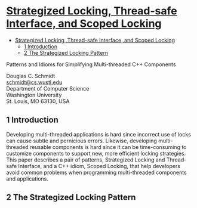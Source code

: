 # [Strategized Locking, Thread-safe Interface, and Scoped Locking](https://www.dre.vanderbilt.edu/~schmidt/PDF/locking-patterns.pdf)

- [Strategized Locking, Thread-safe Interface, and Scoped Locking](#strategized-locking-thread-safe-interface-and-scoped-locking)
  - [1 Introduction](#1-introduction)
  - [2 The Strategized Locking Pattern](#2-the-strategized-locking-pattern)

Patterns and Idioms for Simplifying Multi-threaded C++ Components

Douglas C. Schmidt  
schmidt@cs.wustl.edu  
Department of Computer Science  
Washington University  
St. Louis, MO 63130, USA

## 1 Introduction

Developing multi-threaded applications is hard since incorrect use of locks can cause subtle and pernicious errors. Likewise, developing multi-threaded reusable components is hard since it can be time-consuming to customize components to support new, more efficient locking strategies. This paper describes a pair of patterns, Strategized Locking and Thread-safe Interface, and a C++ idiom, Scoped Locking, that help developers avoid common problems when programming multi-threaded components and applications.

## 2 The Strategized Locking Pattern

